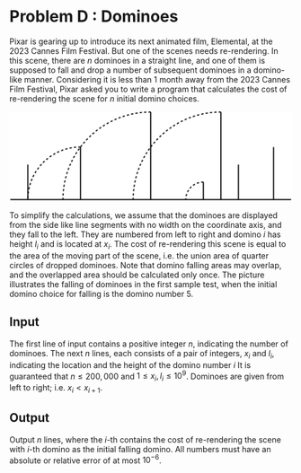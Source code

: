 # Problem D : Dominoes

Pixar is gearing up to introduce its next animated film, Elemental, at the 2023 Cannes Film Festival. But one of the scenes needs re-rendering. In this scene, there are $n$ dominoes in a straight line, and one of them is supposed to fall and drop a number of subsequent dominoes in a domino-like manner. Considering it is less than 1 month away from the 2023 Cannes Film Festival, Pixar asked you to write a program that calculates the cost of re-rendering the scene for $n$ initial domino choices.

![Image](../../img/2022/d.png)

To simplify the calculations, we assume that the dominoes are displayed from the side like line segments with no width on the coordinate axis, and they fall to the left. They are numbered from left to right and domino $i$ has height $l_i$ and is located at $x_i$. The cost of re-rendering this scene is equal to the area of the moving part of the scene, i.e. the union area of quarter circles of dropped dominoes. Note that domino falling areas may overlap, and the overlapped area should be calculated only once. The picture illustrates the falling of dominoes in the first sample test, when the initial domino choice for falling is the domino number 5.

## Input

The first line of input contains a positive integer $n$, indicating the number of dominoes. The next $n$ lines, each consists of a pair of integers, $x_i$ and $l_i$, indicating the location and the height of the domino number $i$ It is guaranteed that $n \le 200,000$ and $1 \le x_i, l_i \le 10 ^ 9$. Dominoes are given from left to right; i.e. $x_i < x_{i + 1}$.

## Output

Output $n$ lines, where the $i$-th contains the cost of re-rendering the scene with $i$-th domino as the initial falling domino. All numbers must have an absolute or relative error of at most $10 ^ {-6}$.

